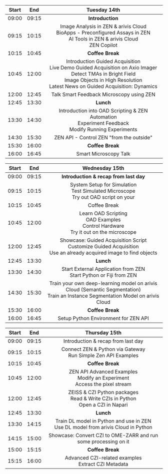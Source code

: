 ﻿| **Start** | **End** |                                                                                         **Tuesday 14th**                                                                                         |
| :-------: | :-----: | :----------------------------------------------------------------------------------------------------------------------------------------------------------------------------------------------: |
|   09:00   |  09:15  |                                                                                         **Introduction**                                                                                         |
|   09:15   |  10:15  |                                  Image Analysis in ZEN & arivis Cloud<br>BioApps - Preconfigured Assays in ZEN<br>AI Tools in ZEN & arivis Cloud<br>ZEN Copilot                                  |
|   10:15   |  10:45  |                                                                                         **Coffee Break**                                                                                         |
|   10:45   |  12:00  | Introduction Guided Acquisition<br>Live Demo Guided Acquisition on Axio Imager<br>Detect TMAs in Bright Field<br>Image Objects in High Resolution<br>Latest News on Guided Acquisition: Dynamics |
|   12:00   |  12:45  |                                                                             Talk Smart Feedback Microscopy using ZEN                                                                             |
|   12:45   |  13:30  |                                                                                            **Lunch**                                                                                             |
|   13:30   |  14:30  |                                              Introduction into OAD Scripting & ZEN Automation<br>Experiment Feedback<br>Modify Running Experiments                                               |
|   14:30   |  15:30  |                                                                             ZEN API - Control ZEN "from the outside"                                                                             |
|   15:30   |  16:00  |                                                                                         **Coffee Break**                                                                                         |
|   16:00   |  16:45  |                                                                                      Smart Microscopy Talk                                                                                       |

| **Start** | **End** |                                                         **Wednesday 15th**                                                         |
| :-------: | :-----: | :--------------------------------------------------------------------------------------------------------------------------------: |
|   09:00   |  09:15  |                                               **Introduction & recap from last day**                                               |
|   09:15   |  10:15  |                       System Setup for Simulation<br>Test Simulated Microscope<br>Try out OAD script on your                       |
|   10:15   |  10:45  |                                                            Coffee Break                                                            |
|   10:45   |  12:00  |                      Learn OAD Scripting<br>OAD Examples<br>Control Hardware<br>Try it out on the microscope                       |
|   12:00   |  12:45  |        Showcase: Guided Acquisition Script<br>Customize Guided Acquisition<br>Use an already acquired image to find objects        |
|   12:45   |  13:30  |                                                             **Lunch**                                                              |
|   13:30   |  14:30  |                                Start External Application from ZEN<br>Start Python or Fiji from ZEN                                |
|   14:30   |  15:30  | Train your own deep-learning model on arivis Cloud (Semantic Segmentation)<br>Train an Instance Segmentation Model on arivis Cloud |
|   15:30   |  16:00  |                                                          **Coffee Break**                                                          |
|   16:00   |  16:45  |                                                Setup Python Environment for ZEN API                                                |



| **Start** | **End** |                                  **Thursday 15th**                                  |
| :-------: | :-----: | :---------------------------------------------------------------------------------: |
|   09:00   |  09:15  |                         Introduction & recap from last day                          |
|   09:15   |  10:15  |           Connect ZEN & Python via Gateway<br>Run Simple Zen API Examples           |
|   10:15   |  10:45  |                                  **Coffee Break**                                   |
|   10:45   |  12:00  |    ZEN API Advanced Examples<br>Modify an Experiment<br>Access the pixel stream     |
|   12:00   |  12:45  | ZEISS & CZI Python packages<br>Read & Write CZIs in Python<br>Open a CZI in Napari  |
|   12:45   |  13:30  |                                      **Lunch**                                      |
|   13:30   |  14:15  | Train DL model in Python and use in ZEN<br>Use DL model from arivis Cloud in Python |
|   14:15   |  15:00  |           Showcase: Convert CZI to OME-ZARR and run some processing on it           |
|   15:00   |  15:15  |                                  **Coffee Break**                                   |
|   15:15   |  16:00  |                Advanced CZI-related examples<br>Extract CZI Metadata                |


